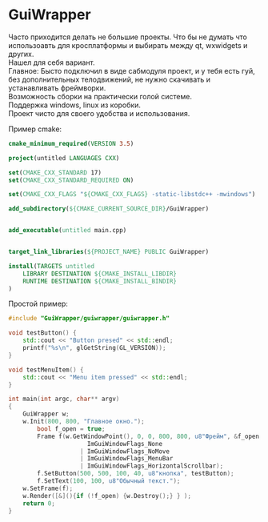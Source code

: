 # GuiWrapper
Часто приходится делать не большие проекты. Что бы не думать что использоавть для кросплатформы и выбирать между qt, wxwidgets и других.    
Нашел для себя вариант.    
Главное: Бысто подключил в виде сабмодуля проект, и у тебя есть гуй, без дополнительных телодвижений, не нужно скачивать и устанавливать фреймворки.    
Возможность сборки на практически голой системе.    
Поддержка windows, linux из коробки.    
Проект чисто для своего удобства и использования.    

Пример cmake:    
```cmake
cmake_minimum_required(VERSION 3.5)

project(untitled LANGUAGES CXX)

set(CMAKE_CXX_STANDARD 17)
set(CMAKE_CXX_STANDARD_REQUIRED ON)

set(CMAKE_CXX_FLAGS "${CMAKE_CXX_FLAGS} -static-libstdc++ -mwindows")

add_subdirectory(${CMAKE_CURRENT_SOURCE_DIR}/GuiWrapper)


add_executable(untitled main.cpp)


target_link_libraries(${PROJECT_NAME} PUBLIC GuiWrapper)

install(TARGETS untitled
    LIBRARY DESTINATION ${CMAKE_INSTALL_LIBDIR}
    RUNTIME DESTINATION ${CMAKE_INSTALL_BINDIR}
)
```
Простой пример:    
```C++
#include "GuiWrapper/guiwrapper/guiwrapper.h"

void testButton() {
    std::cout << "Button presed" << std::endl;
    printf("%s\n", glGetString(GL_VERSION));
}

void testMenuItem() {
    std::cout << "Menu item pressed" << std::endl;
}

int main(int argc, char** argv)
{
    GuiWrapper w;
    w.Init(800, 800, "Главное окно.");
        bool f_open = true;
        Frame f(w.GetWindowPoint(), 0, 0, 800, 800, u8"Фрейм", &f_open,
                      ImGuiWindowFlags_None
                    | ImGuiWindowFlags_NoMove
                    | ImGuiWindowFlags_MenuBar
                    | ImGuiWindowFlags_HorizontalScrollbar);
        f.SetButton(500, 500, 100, 40, u8"кнопка", testButton);
        f.SetText(100, 100, u8"Обычный текст.");
    w.SetFrame(f);
    w.Render([&](){if (!f_open) {w.Destroy();} } );
    return 0;
}
```
